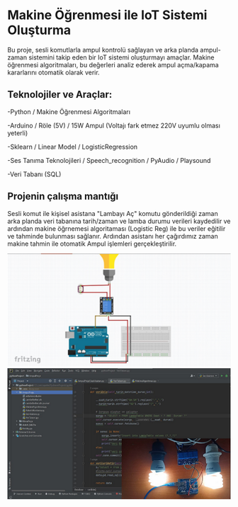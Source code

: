 # Makine Öğrenmesi ile IoT Sistemi Oluşturma

Bu proje, sesli komutlarla ampul kontrolü sağlayan ve arka planda ampul-zaman sistemini takip eden bir IoT sistemi oluşturmayı amaçlar. Makine öğrenmesi algoritmaları, bu değerleri analiz ederek ampul açma/kapama kararlarını otomatik olarak verir.

## Teknolojiler ve Araçlar:
-Python / Makine Öğrenmesi Algoritmaları 

-Arduino / Röle (5V) / 15W Ampul (Voltajı fark etmez 220V uyumlu olması yeterli)

-Sklearn / Linear Model / LogisticRegression

-Ses Tanıma Teknolojileri / Speech_recognition / PyAudio / Playsound

-Veri Tabanı (SQL)

## Projenin çalışma mantığı
 Sesli komut ile kişisel asistana "Lambayı Aç" komutu gönderildiği zaman arka planda veri tabanına tarih/zaman ve lamba durumu verileri kaydedilir ve ardından makine öğrnemesi algoritaması (Logistic Reg) ile bu veriler eğitilir ve tahminde bulunması sağlanır. Ardından asistanı her çağırdımız zaman makine tahmin ile otomatik Ampul işlemleri gerçekleştirilir.


<div align="center">
  <img  src="https://github.com/TKN-YZM/LightML/blob/main/pictrs/c.jpg" alt="Proje Çizim">
  <img  src="https://github.com/TKN-YZM/LightML/blob/main/pictrs/a.jpg" alt="Uygulama">
</div>
